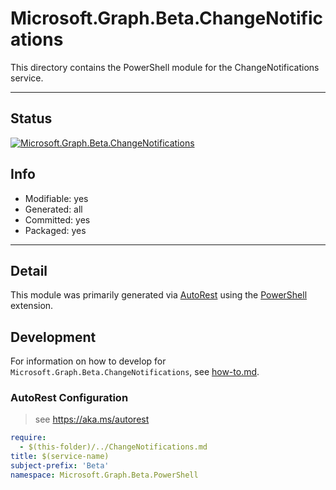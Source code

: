 <!-- region Generated -->
# Microsoft.Graph.Beta.ChangeNotifications
This directory contains the PowerShell module for the ChangeNotifications service.

---
## Status
[![Microsoft.Graph.Beta.ChangeNotifications](https://img.shields.io/powershellgallery/v/Microsoft.Graph.Beta.ChangeNotifications.svg?style=flat-square&label=Microsoft.Graph.Beta.ChangeNotifications "Microsoft.Graph.Beta.ChangeNotifications")](https://www.powershellgallery.com/packages/Microsoft.Graph.Beta.ChangeNotifications/)

## Info
- Modifiable: yes
- Generated: all
- Committed: yes
- Packaged: yes

---
## Detail
This module was primarily generated via [AutoRest](https://github.com/Azure/autorest) using the [PowerShell](https://github.com/Azure/autorest.powershell) extension.

## Development
For information on how to develop for `Microsoft.Graph.Beta.ChangeNotifications`, see [how-to.md](how-to.md).
<!-- endregion -->

### AutoRest Configuration

> see https://aka.ms/autorest

``` yaml
require:
  - $(this-folder)/../ChangeNotifications.md
title: $(service-name)
subject-prefix: 'Beta'
namespace: Microsoft.Graph.Beta.PowerShell
```
